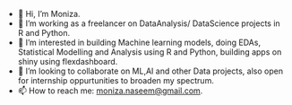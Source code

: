 - 👋 Hi, I’m Moniza.
- 👀 I’m working as a freelancer on DataAnalysis/ DataScience projects in R and Python.
- 🌱 I’m interested in building Machine learning models, doing EDAs, Statistical Modelling and Analysis using R and Python, building apps on shiny using flexdashboard.
- 💞️ I’m looking to collaborate on ML,AI and other Data projects, also open for internship oppurtunities to broaden my spectrum. 
- 📫 How to reach me: moniza.naseem@gmail.com.

<!---
moniza22/moniza22 is a ✨ special ✨ repository because its `README.md` (this file) appears on your GitHub profile.
You can click the Preview link to take a look at your changes.
--->
